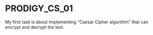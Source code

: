 # PRODIGY_CS_01
My first task is about Implementing "Caesar Cipher algorithm" that can encrypt and decrypt the text.
